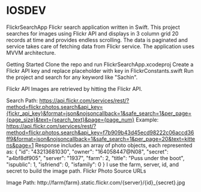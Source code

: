 # IOSDEV
FlickrSearchApp
Flickr search application written in Swift. This project searches for images using Flickr API and displays in 3 column grid 20 records at time  and provides endless scrolling. The data is paginated and service takes care of fetching data from Flickr service. The application uses MVVM architecture.

Getting Started
Clone the repo and run FlickrSearchApp.xcodeproj
Create a Flickr API key and replace placeholder with key in FlickrConstants.swift
Run the project and search for any keyword like "Sachin".


Flickr API
Images are retrieved by hitting the Flickr API.

Search Path: https://api.flickr.com/services/rest/?method=flickr.photos.search&api_key={fickr_api_key}&format=json&nojsoncallback=1&safe_search=1&per_page={page_size}&text={search_text}&page={page_num}
Example: https://api.flickr.com/services/rest/?method=flickr.photos.search&api_key=f7b909b43d45ecd98222c06accd36ff9&format=json&nojsoncallback=1&safe_search=1&per_page=20&text=kittens&page=1
Response includes an array of photo objects, each represented as:
{
"id": "43213681030",
"owner": "164058447@N08",
"secret": "a4bf8df905",
"server": "1937",
"farm": 2,
"title": "Puss under the boot",
"ispublic": 1,
"isfriend": 0,
"isfamily": 0
}
I use the farm, server, id, and secret to build the image path. Flickr Photo Source URLs

Image Path: http://farm{farm}.static.flickr.com/{server}/{id}_{secret}.jpg

